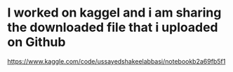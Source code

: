 # I worked on kaggel and i am sharing the downloaded file that i uploaded on Github

https://www.kaggle.com/code/ussayedshakeelabbasi/notebookb2a69fb5f1
